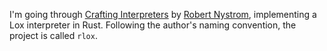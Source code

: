 I'm going through [Crafting Interpreters](https://craftinginterpreters.com/) by [Robert Nystrom](https://journal.stuffwithstuff.com/), implementing a Lox interpreter in Rust. Following the author's naming convention, the project is called `rlox`.
